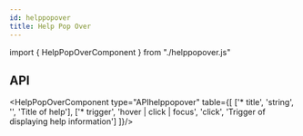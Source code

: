 ```yaml
---
id: helppopover
title: Help Pop Over
---
```


import { HelpPopOverComponent } from "./helppopover.js"

<p></p>
<HelpPopOverComponent triggerOf={[ 'hover', 'click', 'focus' ]}/>

## API

<HelpPopOverComponent type="APIhelppopover" table={[
  ['* title', 'string', '', 'Title of help'],
  ['* trigger', 'hover | click | focus', 'click', 'Trigger of displaying help information']
 ]}/>